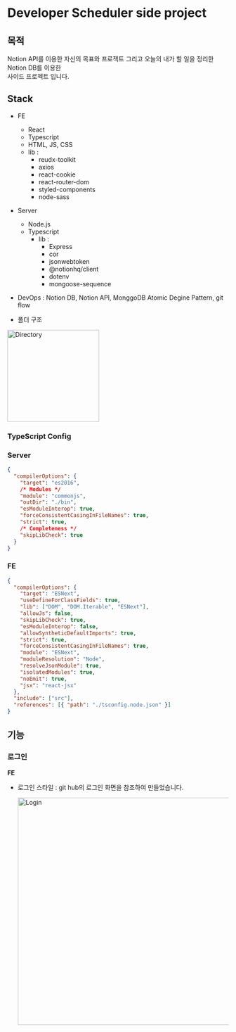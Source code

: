 # Developer Scheduler side project

## 목적 

Notion API를 이용한 자신의 목표와 프로젝트 그리고 오늘의 내가 할 일을 정리한 Notion DB를 이용한  
사이드 프로젝트 입니다.

## Stack  

- FE
  - React
  - Typescript 
  - HTML, JS, CSS 
  - lib :
    - reudx-toolkit
    - axios
    - react-cookie
    - react-router-dom
    - styled-components
    - node-sass
  
- Server
  - Node.js
  - Typescript
    - lib : 
      - Express
      - cor
      - jsonwebtoken
      - @notionhq/client
      - dotenv
      - mongoose-sequence

- DevOps : Notion DB, Notion API, MonggoDB Atomic Degine Pattern, git flow

- 폴더 구조

<img width="209" alt="Directory" src="https://user-images.githubusercontent.com/103201530/202640035-7f25824a-ca61-4ec9-bb74-234d8bec39dc.png">




### TypeScript Config

### Server
```json
{
  "compilerOptions": {
    "target": "es2016",                      
    /* Modules */
    "module": "commonjs",     
    "outDir": "./bin",
    "esModuleInterop": true,                             
    "forceConsistentCasingInFileNames": true,            
    "strict": true,                                      
    /* Completeness */
    "skipLibCheck": true                                 
  }
}
```

### FE
```json 
{
  "compilerOptions": {
    "target": "ESNext",
    "useDefineForClassFields": true,
    "lib": ["DOM", "DOM.Iterable", "ESNext"],
    "allowJs": false,
    "skipLibCheck": true,
    "esModuleInterop": false,
    "allowSyntheticDefaultImports": true,
    "strict": true,
    "forceConsistentCasingInFileNames": true,
    "module": "ESNext",
    "moduleResolution": "Node",
    "resolveJsonModule": true,
    "isolatedModules": true,
    "noEmit": true,
    "jsx": "react-jsx"
  },
  "include": ["src"],
  "references": [{ "path": "./tsconfig.node.json" }]
}

```


## 기능

### 로그인

**FE**
- 로그인 스타일 : git hub의 로그인 화면을 참조하여 만들었습니다.


  <img width="517" alt="Login" src="https://user-images.githubusercontent.com/103201530/202640589-e25db112-8619-4229-b5a3-5db193d1f007.png">





